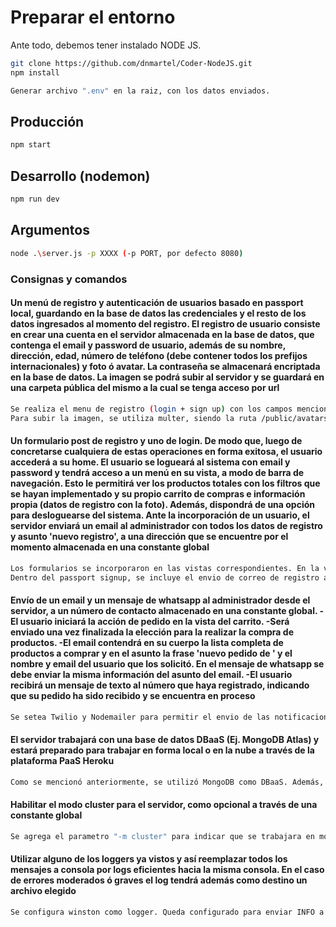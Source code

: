 # Preparar el entorno

Ante todo, debemos tener instalado NODE JS.

```sh
git clone https://github.com/dnmartel/Coder-NodeJS.git
npm install

Generar archivo ".env" en la raiz, con los datos enviados.
```

## Producción

```sh
npm start
```

## Desarrollo (nodemon)

```sh
npm run dev
```

## Argumentos

```sh
node .\server.js -p XXXX (-p PORT, por defecto 8080)
```

### Consignas y comandos

#### Un menú de registro y autenticación de usuarios basado en passport local, guardando en la base de datos las credenciales y el resto de los datos ingresados al momento del registro. El registro de usuario consiste en crear una cuenta en el servidor almacenada en la base de datos, que contenga el email y password de usuario, además de su nombre, dirección, edad, número de teléfono (debe contener todos los prefijos internacionales) y foto ó avatar. La contraseña se almacenará encriptada en la base de datos. La imagen se podrá subir al servidor y se guardará en una carpeta pública del mismo a la cual se tenga acceso por url

```sh
Se realiza el menu de registro (login + sign up) con los campos mencionados. Se utiliza MongoDB como base de datos, ajustando los modelos del Schema para que cumplan con los requisitos pedidos. 
Para subir la imagen, se utiliza multer, siendo la ruta /public/avatars la ubicacion de los archivos. Se configura para mantener la extension de los archivos y se almacena este String como campo dentro del perfil de la persona.
```

#### Un formulario post de registro y uno de login. De modo que, luego de concretarse cualquiera de estas operaciones en forma exitosa, el usuario accederá a su home. El usuario se logueará al sistema con email y password y tendrá acceso a un menú en su vista, a modo de barra de navegación. Esto le permitirá ver los productos totales con los filtros que se hayan implementado y su propio carrito de compras e información propia (datos de registro con la foto). Además, dispondrá de una opción para desloguearse del sistema.  Ante la incorporación de un usuario, el servidor enviará un email al administrador con todos los datos de registro y asunto 'nuevo registro', a una dirección que se encuentre por el momento almacenada en una constante global

```sh
Los formularios se incorporaron en las vistas correspondientes. En la vista home, por defecto se muestran los productos teniendo la barra de navegacion disponible para moverse entre menues (Productos, Carrito, Perfil). En ese mismo menu, se muestra ademas el mensaje de bienvenida personalizado y el boton de desloguearse + el avatar.
Dentro del passport signup, se incluye el envio de correo de registro al administrador.
```

#### Envío de un email y un mensaje de whatsapp al administrador desde el servidor, a un número de contacto almacenado en una constante global. - El usuario iniciará la acción de pedido en la vista del carrito. -Será enviado una vez finalizada la elección para la realizar la compra de productos. -El email contendrá en su cuerpo la lista completa de productos a comprar y en el asunto la frase 'nuevo pedido de ' y el nombre y email del usuario que los solicitó. En el mensaje de whatsapp se debe enviar la misma información del asunto del email. -El usuario recibirá un mensaje de texto al número que haya registrado, indicando que su pedido ha sido recibido y se encuentra en proceso

```sh
Se setea Twilio y Nodemailer para permitir el envio de las notificaciones. Esto se hace a travès de una ruta especifica /notificar, accionada desde el front al momento de emular la compra.
```

#### El servidor trabajará con una base de datos DBaaS (Ej. MongoDB Atlas) y estará preparado para trabajar en forma local o en la nube a través de la plataforma PaaS Heroku

```sh
Como se mencionó anteriormente, se utilizó MongoDB como DBaaS. Además, se sube la instancia a Railways.
```

#### Habilitar el modo cluster para el servidor, como opcional a través de una constante global

```sh
Se agrega el parametro "-m cluster" para indicar que se trabajara en modo cluster.
```

#### Utilizar alguno de los loggers ya vistos y así reemplazar todos los mensajes a consola por logs eficientes hacia la misma consola. En el caso de errores moderados ó graves el log tendrá además como destino un archivo elegido

```sh
Se configura winston como logger. Queda configurado para enviar INFO a consola, WARN y ERROR hacia archivos locales en la carpeta ./log
```
